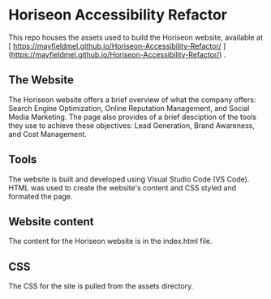 # Horiseon Accessibility Refactor

This repo houses the assets used to build the Horiseon website, available at [ https://mayfieldmel.github.io/Horiseon-Accessibility-Refactor/ ] (https://mayfieldmel.github.io/Horiseon-Accessibility-Refactor/) . 

## The Website

The Horiseon website offers a brief overview of what the company offers: Search Engine Optimization, Online Reputation Management, and Social Media Marketing. The page also provides of a brief desciption of the tools they use to achieve these objectives: Lead Generation, Brand Awareness, and Cost Management. 

## Tools

The website is built and developed using Visual Studio Code (VS Code). HTML was used to create the website's content and CSS styled and formated the page.

## Website content

The content for the Horiseon website is in the index.html file.

## CSS

The CSS for the site is pulled from the assets directory. 


